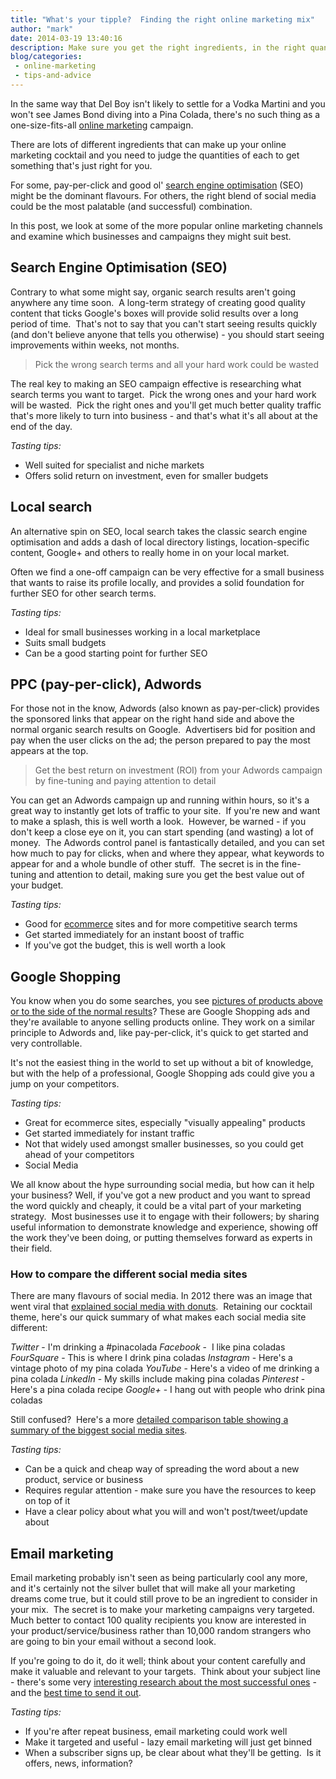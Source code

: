 ```yaml
---
title: "What's your tipple?  Finding the right online marketing mix"
author: "mark"
date: 2014-03-19 13:40:16
description: Make sure you get the right ingredients, in the right quantities, for your perfect online marketing cocktail.
blog/categories: 
 - online-marketing
 - tips-and-advice
---
```


In the same way that Del Boy isn't likely to settle for a Vodka Martini and you won't see James Bond diving into a Pina Colada, there's no such thing as a one-size-fits-all [online marketing](http://www.tomango.co.uk/creates/online-marketing/) campaign.

There are lots of different ingredients that can make up your online marketing cocktail and you need to judge the quantities of each to get something that's just right for you.

For some, pay-per-click and good ol' [search engine optimisation](http://www.tomango.co.uk/creates/online-marketing/search-engine-optimisation/) (SEO) might be the dominant flavours. For others, the right blend of social media could be the most palatable (and successful) combination.

In this post, we look at some of the more popular online marketing channels and examine which businesses and campaigns they might suit best.

## Search Engine Optimisation (SEO)

Contrary to what some might say, organic search results aren't going anywhere any time soon.  A long-term strategy of creating good quality content that ticks Google's boxes will provide solid results over a long period of time.  That's not to say that you can't start seeing results quickly (and don't believe anyone that tells you otherwise) - you should start seeing improvements within weeks, not months.

> Pick the wrong search terms and all your hard work could be wasted

The real key to making an SEO campaign effective is researching what search terms you want to target.  Pick the wrong ones and your hard work will be wasted.  Pick the right ones and you'll get much better quality traffic that's more likely to turn into business - and that's what it's all about at the end of the day.

*Tasting tips:*

- Well suited for specialist and niche markets
- Offers solid return on investment, even for smaller budgets



## Local search

An alternative spin on SEO, local search takes the classic search engine optimisation and adds a dash of local directory listings, location-specific content, Google+ and others to really home in on your local market.

Often we find a one-off campaign can be very effective for a small business that wants to raise its profile locally, and provides a solid foundation for further SEO for other search terms.

**Tasting tips*:*

- Ideal for small businesses working in a local marketplace
- Suits small budgets
- Can be a good starting point for further SEO



## PPC (pay-per-click), Adwords

For those not in the know, Adwords (also known as pay-per-click) provides the sponsored links that appear on the right hand side and above the normal organic search results on Google.  Advertisers bid for position and pay when the user clicks on the ad; the person prepared to pay the most appears at the top.

> Get the best return on investment (ROI) from your Adwords campaign by fine-tuning and paying attention to detail

You can get an Adwords campaign up and running within hours, so it's a great way to instantly get lots of traffic to your site.  If you're new and want to make a splash, this is well worth a look.  However, be warned - if you don't keep a close eye on it, you can start spending (and wasting) a lot of money.  The Adwords control panel is fantastically detailed, and you can set how much to pay for clicks, when and where they appear, what keywords to appear for and a whole bundle of other stuff.  The secret is in the fine-tuning and attention to detail, making sure you get the best value out of your budget.

**Tasting tips*:*

- Good for [ecommerce](http://www.tomango.co.uk/creates/web/ecommerce/) sites and for more competitive search terms
- Get started immediately for an instant boost of traffic
- If you've got the budget, this is well worth a look



## Google Shopping

You know when you do some searches, you see [pictures of products above or to the side of the normal results](https://www.google.co.uk/search?q=ipad+air&amp;oq=ipad+air&amp;aqs=chrome..69i57j0l5.1888j0j9&amp;sourceid=chrome&amp;espv=210&amp;es_sm=122&amp;ie=UTF-8)? These are Google Shopping ads and they're available to anyone selling products online. They work on a similar principle to Adwords and, like pay-per-click, it's quick to get started and very controllable.

It's not the easiest thing in the world to set up without a bit of knowledge, but with the help of a professional, Google Shopping ads could give you a jump on your competitors.

**Tasting tips*:*

- Great for ecommerce sites, especially "visually appealing" products
- Get started immediately for instant traffic
- Not that widely used amongst smaller businesses, so you could get ahead of your competitors
- Social Media


We all know about the hype surrounding social media, but how can it help your business? Well, if you've got a new product and you want to spread the word quickly and cheaply, it could be a vital part of your marketing strategy.  Most businesses use it to engage with their followers; by sharing useful information to demonstrate knowledge and experience, showing off the work they've been doing, or putting themselves forward as experts in their field.

### How to compare the different social media sites

There are many flavours of social media. In 2012 there was an image that went viral that [explained social media with donuts](http://www.geek.com/geek-cetera/social-media-explained-with-donuts-1466613/).  Retaining our cocktail theme, here's our quick summary of what makes each social media site different:

*Twitter* - I'm drinking a #pinacolada
*Facebook* -  I like pina coladas
*FourSquare* - This is where I drink pina coladas
*Instagram* - Here's a vintage photo of my pina colada
*YouTube* - Here's a video of me drinking a pina colada
*LinkedIn* - My skills include making pina coladas
*Pinterest* - Here's a pina colada recipe
*Google+* - I hang out with people who drink pina coladas

Still confused?  Here's a more [detailed comparison table showing a summary of the biggest social media sites](http://www.sbmarketingtools.com/comparison-chart-for-choosing-between-top-social-media-sites-for-marketing/).

**Tasting tips*:*

- Can be a quick and cheap way of spreading the word about a new product, service or business
- Requires regular attention - make sure you have the resources to keep on top of it
- Have a clear policy about what you will and won't post/tweet/update about



## Email marketing

Email marketing probably isn't seen as being particularly cool any more, and it's certainly not the silver bullet that will make all your marketing dreams come true, but it could still prove to be an ingredient to consider in your mix.  The secret is to make your marketing campaigns very targeted.  Much better to contact 100 quality recipients you know are interested in your product/service/business rather than 10,000 random strangers who are going to bin your email without a second look.

If you're going to do it, do it well; think about your content carefully and make it valuable and relevant to your targets.  Think about your subject line - there's some very [interesting research about the most successful ones](http://kb.mailchimp.com/article/best-practices-in-writing-email-subject-lines) - and the [best time to send it out](http://www.tomango.co.uk/the-best-times-to-send-your-marketing-emails).

**Tasting tips*:*

- If you're after repeat business, email marketing could work well
- Make it targeted and useful - lazy email marketing will just get binned
- When a subscriber signs up, be clear about what they'll be getting.  Is it offers, news, information?




